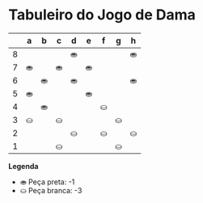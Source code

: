 # Tabuleiro do Jogo de Dama

|   | a | b | c | d | e | f | g | h |
|---|---|---|---|---|---|---|---|---|
| 8 |   |  |   | ⛂ |   |   |   | ⛂ |
| 7 | ⛂|   | ⛂ |   | ⛂ |   |  |   |
| 6 |   |  ⛂ |   | ⛂ |   |  |   | ⛂ |
| 5 | ⛂ |   |   |   | ⛂|   |   |   |
| 4 |   |  ⛂ |   |   |   | ⛀ |   |   |
| 3 | ⛀ |   | ⛀ |   |   |   | ⛀ |   |
| 2 |   |   |   | ⛀ |   | ⛀ |   | ⛀ |
| 1 |   |   | ⛀ |   |   |   | ⛀ |   |

**Legenda**

- ⛂ Peça preta:  -1
- ⛀ Peça branca: -3